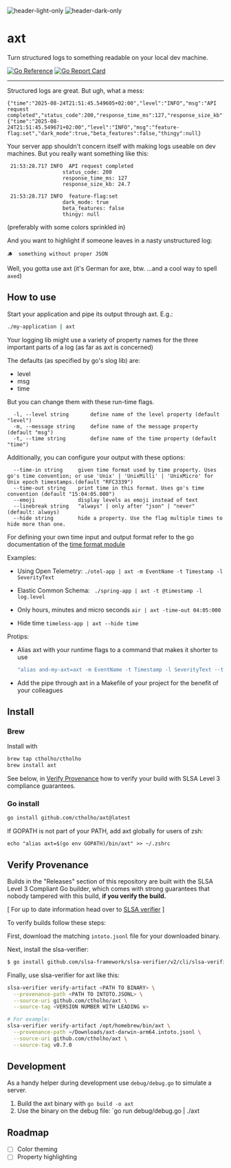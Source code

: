 ![header-light-only](https://github.com/user-attachments/assets/800c7b87-55d1-40f7-9cb4-2ea6f1a32be5#gh-light-mode-only)
![header-dark-only](https://github.com/user-attachments/assets/9d121acb-de3f-4bfb-9a1c-b9bf6ce8063a#gh-dark-mode-only)
# axt

Turn structured logs to something readable on your local dev machine.

[![Go Reference](https://pkg.go.dev/badge/github.com/ctholho/axt.svg)](https://pkg.go.dev/github.com/ctholho/axt)
[![Go Report Card](https://goreportcard.com/badge/github.com/ctholho/axt)](https://goreportcard.com/report/github.com/ctholho/axt)

<hr>

Structured logs are great. But ugh, what a mess:

```
{"time":"2025-08-24T21:51:45.549605+02:00","level":"INFO","msg":"API request completed","status_code":200,"response_time_ms":127,"response_size_kb":24.7}
{"time":"2025-08-24T21:51:45.549671+02:00","level":"INFO","msg":"feature-flag:set","dark_mode":true,"beta_features":false,"thingy":null}
```

Your server app shouldn't concern itself with making logs useable on dev
machines. But you really want something like this:

```
 21:53:28.717 INFO  API request completed
                  status_code: 200
                  response_time_ms: 127
                  response_size_kb: 24.7

 21:53:28.717 INFO  feature-flag:set
                  dark_mode: true
                  beta_features: false
                  thingy: null
```

(preferably with some colors sprinkled in)

And you want to highlight if someone leaves in a nasty unstructured log:

```
🪵  something without proper JSON
```

Well, you gotta use axt (it's German for axe, btw. ...and a cool way to spell
`axed`)

## How to use

Start your application and pipe its output through axt. E.g.:

```bash
./my-application | axt
```

Your logging lib might use a variety of property names for the three important
parts of a log (as far as axt is concerned)

The defaults (as specified by go's slog lib) are:

  - level
  - msg
  - time

But you can change them with these run-time flags.

```
  -l, --level string       define name of the level property (default "level")
  -m, --message string     define name of the message property (default "msg")
  -t, --time string        define name of the time property (default "time")
```

Additionally, you can configure your output with these options:
```
  --time-in string     given time format used by time property. Uses go's time convention; or use 'Unix' | 'UnixMilli' | 'UnixMicro' for Unix epoch timestamps.(default "RFC3339")
  --time-out string    print time in this format. Uses go's time convention (default "15:04:05.000")
  --emoji              display levels as emoji instead of text
  --linebreak string   "always" | only after "json" | "never" (default: always)
  --hide string        hide a property. Use the flag multiple times to hide more than one.
```

For defining your own time input and output format refer to the go documentation of the [time format module](https://go.dev/src/time/format.go)

Examples:

- Using Open Telemetry:
  `./otel-app | axt -m EventName -t Timestamp -l SeverityText`

- Elastic Common Schema:
  ` ./spring-app | axt -t @timestamp -l log.level`

- Only hours, minutes and micro seconds
  `air | axt -time-out 04:05:000`

- Hide time
  `timeless-app | axt --hide time`

Protips:

- Alias axt with your runtime flags to a command that makes it shorter to use
  ```bash
  "alias and-my-axt=axt -m EventName -t Timestamp -l SeverityText --time-in Unix --time-out 15:04:05.000000 --emoji --linebreak never"
  ```

- Add the pipe through axt in a Makefile of your project for the benefit of your colleagues

## Install

### Brew

Install with

```bash
brew tap ctholho/ctholho
brew install axt
```

See below, in [Verify Provenance](#verify-provenance) how to verify your build
with SLSA Level 3 compliance guarantees.

### Go install

```bash
go install github.com/ctholho/axt@latest
```

If GOPATH is not part of your PATH, add axt globally for users of zsh:

```
echo "alias axt=$(go env GOPATH)/bin/axt" >> ~/.zshrc
```

## Verify Provenance

Builds in the "Releases" section of this repository are built with the SLSA
Level 3 Compliant Go builder, which comes with strong guarantees that nobody
tampered with this build, **if you verify the build.**

[ For up to date information head over to [SLSA verifier](https://github.com/slsa-framework/slsa-verifier#available-options) ]

To verify builds follow these steps:

First, download the matching `intoto.jsonl` file for your downloaded binary.

Next, install the slsa-verifier:

```bash
$ go install github.com/slsa-framework/slsa-verifier/v2/cli/slsa-verifier@v2.7.1
```

Finally, use slsa-verifier for axt like this:

```bash
slsa-verifier verify-artifact <PATH TO BINARY> \
  --provenance-path <PATH TO INTOTO.JSONL> \
  --source-uri github.com/ctholho/axt \
  --source-tag <VERSION NUMBER WITH LEADING v>

# For example:
slsa-verifier verify-artifact /opt/homebrew/bin/axt \
  --provenance-path ~/Downloads/axt-darwin-arm64.intoto.jsonl \
  --source-uri github.com/ctholho/axt \
  --source-tag v0.7.0
```

## Development

As a handy helper during development use `debug/debug.go` to simulate a server.

1. Build the axt binary with `go build -o axt`
2. Use the binary on the debug file: `go run debug/debug.go | ./axt

## Roadmap

- [ ] Color theming
- [ ] Property highlighting
